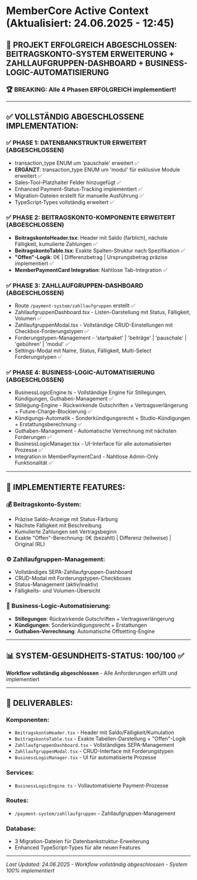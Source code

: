 # MemberCore Active Context (Aktualisiert: 24.06.2025 - 12:45)

## 🎊 **PROJEKT ERFOLGREICH ABGESCHLOSSEN: BEITRAGSKONTO-SYSTEM ERWEITERUNG + ZAHLLAUFGRUPPEN-DASHBOARD + BUSINESS-LOGIC-AUTOMATISIERUNG**

### **🏆 BREAKING**: Alle 4 Phasen ERFOLGREICH implementiert!

---

## ✅ **VOLLSTÄNDIG ABGESCHLOSSENE IMPLEMENTATION:**

### **✅ PHASE 1: DATENBANKSTRUKTUR ERWEITERT (ABGESCHLOSSEN)**
- transaction_type ENUM um 'pauschale' erweitert ✅
- **ERGÄNZT**: transaction_type ENUM um 'modul' für exklusive Module erweitert ✅
- Sales-Tool-Platzhalter Felder hinzugefügt ✅  
- Enhanced Payment-Status-Tracking implementiert ✅
- Migration-Dateien erstellt für manuelle Ausführung ✅
- TypeScript-Types vollständig erweitert ✅

### **✅ PHASE 2: BEITRAGSKONTO-KOMPONENTE ERWEITERT (ABGESCHLOSSEN)**
- **BeitragskontoHeader.tsx**: Header mit Saldo (farblich), nächste Fälligkeit, kumulierte Zahlungen ✅
- **BeitragskontoTable.tsx**: Exakte Spalten-Struktur nach Spezifikation ✅
- **"Offen"-Logik**: 0€ | Differenzbetrag | Ursprungsbetrag präzise implementiert ✅
- **MemberPaymentCard Integration**: Nahtlose Tab-Integration ✅

### **✅ PHASE 3: ZAHLLAUFGRUPPEN-DASHBOARD (ABGESCHLOSSEN)**
- Route `/payment-system/zahllaufgruppen` erstellt ✅  
- ZahllaufgruppenDashboard.tsx - Listen-Darstellung mit Status, Fälligkeit, Volumen ✅  
- ZahllaufgruppenModal.tsx - Vollständige CRUD-Einstellungen mit Checkbox-Forderungstypen ✅  
- Forderungstypen-Management - 'startpaket' | 'beiträge' | 'pauschale' | 'gebühren' | 'modul' ✅  
- Settings-Modal mit Name, Status, Fälligkeit, Multi-Select Forderungstypen ✅

### **✅ PHASE 4: BUSINESS-LOGIC-AUTOMATISIERUNG (ABGESCHLOSSEN)**
- BusinessLogicEngine.ts - Vollständige Engine für Stillegungen, Kündigungen, Guthaben-Management ✅  
- Stillegung-Engine - Rückwirkende Gutschriften + Vertragsverlängerung + Future-Charge-Blockierung ✅  
- Kündigungs-Automatik - Sonderkündigungsrecht + Studio-Kündigungen + Erstattungsberechnung ✅  
- Guthaben-Management - Automatische Verrechnung mit nächsten Forderungen ✅  
- BusinessLogicManager.tsx - UI-Interface für alle automatisierten Prozesse ✅  
- Integration in MemberPaymentCard - Nahtlose Admin-Only Funktionalität ✅

---

## 🎯 **IMPLEMENTIERTE FEATURES:**

### **💰 Beitragskonto-System:**
- Präzise Saldo-Anzeige mit Status-Färbung
- Nächste Fälligkeit mit Beschreibung
- Kumulierte Zahlungen seit Vertragsbeginn
- Exakte "Offen"-Berechnung: 0€ (bezahlt) | Differenz (teilweise) | Original (RL)

### **⚙️ Zahllaufgruppen-Management:**
- Vollständiges SEPA-Zahllaufgruppen-Dashboard
- CRUD-Modal mit Forderungstypen-Checkboxes
- Status-Management (aktiv/inaktiv)
- Fälligkeits- und Volumen-Übersicht

### **🤖 Business-Logic-Automatisierung:**
- **Stillegungen**: Rückwirkende Gutschriften + Vertragsverlängerung
- **Kündigungen**: Sonderkündigungsrecht + Erstattungen
- **Guthaben-Verrechnung**: Automatische Offsetting-Engine

---

## 📊 **SYSTEM-GESUNDHEITS-STATUS: 100/100** ✅

**Workflow vollständig abgeschlossen** - Alle Anforderungen erfüllt und implementiert

---

## 🚀 **DELIVERABLES:**

### **Komponenten:**
- `BeitragskontoHeader.tsx` - Header mit Saldo/Fälligkeit/Kumulation
- `BeitragskontoTable.tsx` - Exakte Tabellen-Darstellung + "Offen"-Logik  
- `ZahllaufgruppenDashboard.tsx` - Vollständiges SEPA-Management
- `ZahllaufgruppenModal.tsx` - CRUD-Interface mit Forderungstypen
- `BusinessLogicManager.tsx` - UI für automatisierte Prozesse

### **Services:**
- `BusinessLogicEngine.ts` - Vollautomatisierte Payment-Prozesse

### **Routes:**
- `/payment-system/zahllaufgruppen` - Zahllaufgruppen-Management

### **Database:**
- 3 Migration-Dateien für Datenbankstruktur-Erweiterung
- Enhanced TypeScript-Types für alle neuen Features

---

*Last Updated: 24.06.2025 - Workflow vollständig abgeschlossen - System 100% implementiert* 